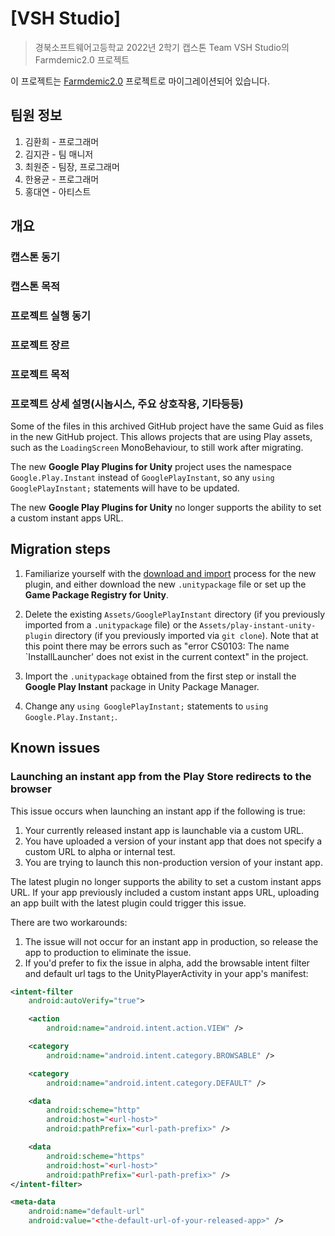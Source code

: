 # [VSH Studio]
> 경북소프트웨어고등학교 2022년 2학기 캡스톤 Team VSH Studio의 Farmdemic2.0 프로젝트

이 프로젝트는 [Farmdemic2.0](https://github.com/lapeuchi/Farmdemic2.0) 프로젝트로 마이그레이션되어 있습니다.

## 팀원 정보
1. 김환희 - 프로그래머
2. 김지관 - 팀 매니저
3. 최원준 - 팀장, 프로그래머
4. 한용균 - 프로그래머
5. 홍대연 - 아티스트


## 개요

### 캡스톤 동기
### 캡스톤 목적
### 프로젝트 실행 동기
### 프로젝트 장르
### 프로젝트 목적
### 프로젝트 상세 설명(시놉시스, 주요 상호작용, 기타등등)

Some of the files in this archived GitHub project have the same Guid as files in
the new GitHub project. This allows projects that are using Play assets, such as
the `LoadingScreen` MonoBehaviour, to still work after migrating.

The new **Google Play Plugins for Unity** project uses the namespace
`Google.Play.Instant` instead of `GooglePlayInstant`, so any `using
GooglePlayInstant;` statements will have to be updated.

The new **Google Play Plugins for Unity** no longer supports the ability to set a custom instant apps URL.

## Migration steps

1.  Familiarize yourself with the
    [download and import](//developer.android.com/topic/google-play-instant/getting-started/game-unity-plugin#import-plugin)
    process for the new plugin, and either download the new `.unitypackage` file
    or set up the **Game Package Registry for Unity**.

1.  Delete the existing `Assets/GooglePlayInstant` directory (if you previously
    imported from a `.unitypackage` file) or the
    `Assets/play-instant-unity-plugin` directory (if you previously imported via
    `git clone`). Note that at this point there may be errors such as "error
    CS0103: The name `InstallLauncher' does not exist in the current context" in
    the project.

1.  Import the `.unitypackage` obtained from the first step or install the
    **Google Play Instant** package in Unity Package Manager.

1.  Change any `using GooglePlayInstant;` statements to `using
    Google.Play.Instant;`.

## Known issues

### Launching an instant app from the Play Store redirects to the browser

This issue occurs when launching an instant app if the following is true:
1. Your currently released instant app is launchable via a custom URL.
1. You have uploaded a version of your instant app that does not specify a custom URL to alpha or internal test.
1. You are trying to launch this non-production version of your instant app.

The latest plugin no longer supports the ability to set a custom instant apps URL. If your app previously included a custom instant apps URL, uploading an app built with the latest plugin could trigger this issue.

There are two workarounds:
1. The issue will not occur for an instant app in production, so release the app to production to eliminate the issue.
1. If you'd prefer to fix the issue in alpha, add the browsable intent filter and default url tags to the UnityPlayerActivity in your app's manifest:
```xml
<intent-filter
    android:autoVerify="true">

    <action
        android:name="android.intent.action.VIEW" />

    <category
        android:name="android.intent.category.BROWSABLE" />

    <category
        android:name="android.intent.category.DEFAULT" />

    <data
        android:scheme="http"
        android:host="<url-host>"
        android:pathPrefix="<url-path-prefix>" />

    <data
        android:scheme="https"
        android:host="<url-host>"
        android:pathPrefix="<url-path-prefix>" />
</intent-filter>

<meta-data
    android:name="default-url"
    android:value="<the-default-url-of-your-released-app>" />

```